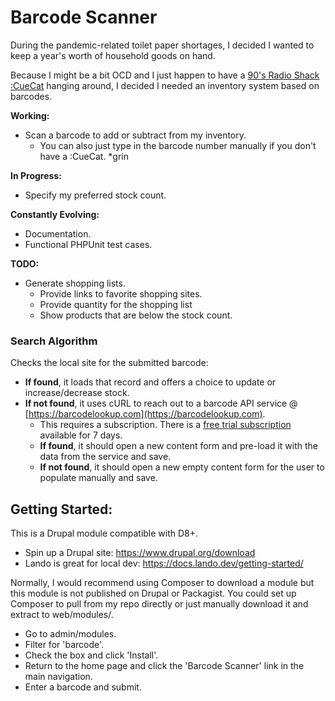 # Barcode Scanner

During the pandemic-related toilet paper shortages, I decided I wanted to keep a year's worth of household goods on hand.

Because I might be a bit OCD and I just happen to have a [90's Radio Shack :CueCat](https://en.wikipedia.org/wiki/CueCat) hanging around, I decided I needed an inventory system based on barcodes.

**Working:**
* Scan a barcode to add or subtract from my inventory.
  * You can also just type in the barcode number manually if you don't have a :CueCat. *grin

**In Progress:**
* Specify my preferred stock count.

**Constantly Evolving:**
* Documentation.
* Functional PHPUnit test cases.

**TODO:**
* Generate shopping lists.
  * Provide links to favorite shopping sites.
  * Provide quantity for the shopping list
  * Show products that are below the stock count.

### Search Algorithm

Checks the local site for the submitted barcode:
 * **If found**, it loads that record and offers a choice to update or increase/decrease stock.
 * **If not found**, it uses cURL to reach out to a barcode API service @ [https://barcodelookup.com](https://barcodelookup.com).
   * This requires a subscription. There is a [free trial subscription](https://www.barcodelookup.com/api#test-account) available for 7 days.
   * **If found**, it should open a new content form and pre-load it with the data from the service and save.
   * **If not found**, it should open a new empty content form for the user to populate manually and save.

## Getting Started:

This is a Drupal module compatible with D8+.

* Spin up a Drupal site: https://www.drupal.org/download
* Lando is great for local dev: https://docs.lando.dev/getting-started/

Normally, I would recommend using Composer to download a module but this module is not published on Drupal or Packagist.  You could set up Composer to pull from my repo directly or just manually download it and extract to web/modules/.

* Go to admin/modules. 
* Filter for 'barcode'.
* Check the box and click 'Install'.
* Return to the home page and click the 'Barcode Scanner' link in the main navigation.
* Enter a barcode and submit.
